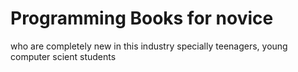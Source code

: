 # Programming Books for novice
who are completely new in this industry
specially teenagers, young computer scient students

